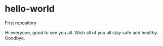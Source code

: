 # hello-world
First repository

Hi everyone, good to see you all.
Wish all of you all stay safe and healthy.
Goodbye.
